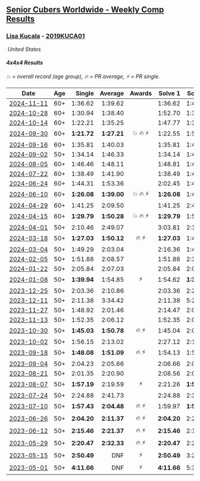 <style>table {white-space: nowrap;}</style>
<link rel="stylesheet" type="text/css" href="/scw-comp/css/flags.css" />

## [Senior Cubers Worldwide - Weekly Comp Results](/scw-comp/results/)
### [Lisa Kucala](README.md) - [2019KUCA01](https://www.worldcubeassociation.org/persons/2019KUCA01?event=444)

<i class="flag flag-US" />&nbsp;United States

#### 4x4x4 Results

<span style="white-space: nowrap;">💥 = overall record (age group)</span>, <span style="white-space: nowrap;">🔥 = PR average</span>, <span style="white-space: nowrap;">⚡ = PR single</span>.

| Date | Age | Single | Average | Awards | Solve 1 | Solve 2 | Solve 3 | Solve 4 | Solve 5 | Video |
| :--: | :--: | --: | --: | :--: | --: | --: | --: | --: | --: | :-- |
| [2024-11-11](../../results/2024-11-11/444.md) | 60+ | 1:36.62 | 1:39.62 |  | 1:36.62 | 1:45.03 | 1:37.22 | DNS | DNS | [Desktop](https://www.facebook.com/events/456459500381444/permalink/465105876183473) / [Mobile](https://m.facebook.com/events/456459500381444?view=permalink&id=465105876183473) |
| [2024-10-28](../../results/2024-10-28/444.md) | 60+ | 1:30.94 | 1:38.40 |  | 1:52.70 | 1:31.57 | 1:30.94 | DNS | DNS | [Desktop](https://www.facebook.com/events/1343692439829519/permalink/1352663635599066) / [Mobile](https://m.facebook.com/events/1343692439829519?view=permalink&id=1352663635599066) |
| [2024-10-14](../../results/2024-10-14/444.md) | 60+ | 1:22.21 | 1:35.25 |  | 1:47.77 | 1:37.23 | 1:22.21 | 1:28.71 | 1:39.82 | [Desktop](https://www.facebook.com/events/1556569994978787/permalink/1566287730673680) / [Mobile](https://m.facebook.com/events/1556569994978787?view=permalink&id=1566287730673680) |
| [2024-09-30](../../results/2024-09-30/444.md) | 60+ | **1:21.72** | **1:27.21** | 💥 🔥 ⚡ | 1:22.55 | 1:54.02 | **1:21.72** | 1:29.79 | 1:29.30 | [Desktop](https://www.facebook.com/events/1448319499191380/permalink/1458222061534457) / [Mobile](https://m.facebook.com/events/1448319499191380?view=permalink&id=1458222061534457) |
| [2024-09-16](../../results/2024-09-16/444.md) | 60+ | 1:35.81 | 1:40.03 |  | 1:35.81 | 1:46.09 | 1:38.18 | DNS | DNS | [Desktop](https://www.facebook.com/events/1169142974162460/permalink/1178250046585086) / [Mobile](https://m.facebook.com/events/1169142974162460?view=permalink&id=1178250046585086) |
| [2024-09-02](../../results/2024-09-02/444.md) | 50+ | 1:34.14 | 1:46.33 |  | 1:34.14 | 1:42.55 | 2:02.31 | DNS | DNS | [Desktop](https://www.facebook.com/events/496466003310019/permalink/504153689207917) / [Mobile](https://m.facebook.com/events/496466003310019?view=permalink&id=504153689207917) |
| [2024-08-05](../../results/2024-08-05/444.md) | 60+ | 1:46.46 | 1:48.11 |  | 1:48.81 | 1:46.46 | 1:49.05 | DNS | DNS | [Desktop](https://www.facebook.com/events/843031524469348/permalink/850990150340152) / [Mobile](https://m.facebook.com/events/843031524469348?view=permalink&id=850990150340152) |
| [2024-07-22](../../results/2024-07-22/444.md) | 60+ | 1:38.49 | 1:41.90 |  | 1:38.49 | 1:44.19 | 1:43.01 | DNS | DNS | [Desktop](https://www.facebook.com/events/785148847162745/permalink/793746452969651) / [Mobile](https://m.facebook.com/events/785148847162745?view=permalink&id=793746452969651) |
| [2024-06-24](../../results/2024-06-24/444.md) | 60+ | 1:44.31 | 1:53.36 |  | 2:02.45 | 1:44.31 | 1:53.31 | DNS | DNS | [Desktop](https://www.facebook.com/events/500485402410682/permalink/508467064945849) / [Mobile](https://m.facebook.com/events/500485402410682?view=permalink&id=508467064945849) |
| [2024-06-10](../../results/2024-06-10/444.md) | 60+ | **1:26.08** | **1:39.00** | 💥 🔥 ⚡ | **1:26.08** | 1:41.26 | 2:00.40 | 1:43.73 | 1:32.02 | [Desktop](https://www.facebook.com/events/804039971828225/permalink/812213697677519) / [Mobile](https://m.facebook.com/events/804039971828225?view=permalink&id=812213697677519) |
| [2024-04-29](../../results/2024-04-29/444.md) | 60+ | 1:41.25 | 2:09.50 |  | 1:41.25 | 2:43.57 | 2:03.69 | DNS | DNS | [Desktop](https://www.facebook.com/events/457727373442774/permalink/466770315871813) / [Mobile](https://m.facebook.com/events/457727373442774?view=permalink&id=466770315871813) |
| [2024-04-15](../../results/2024-04-15/444.md) | 60+ | **1:29.79** | **1:50.28** | 💥 🔥 ⚡ | **1:29.79** | 1:50.95 | 1:51.18 | 2:24.57 | 1:48.70 | [Desktop](https://www.facebook.com/events/824973009507415/permalink/831129975558385) / [Mobile](https://m.facebook.com/events/824973009507415?view=permalink&id=831129975558385) |
| [2024-04-01](../../results/2024-04-01/444.md) | 50+ | 2:10.46 | 2:49.07 |  | 3:03.81 | 2:10.46 | 3:12.95 | DNS | DNS | [Desktop](https://www.facebook.com/events/3767623586842150/permalink/3776945385909970) / [Mobile](https://m.facebook.com/events/3767623586842150?view=permalink&id=3776945385909970) |
| [2024-03-18](../../results/2024-03-18/444.md) | 50+ | **1:27.03** | **1:50.12** | 🔥 ⚡ | **1:27.03** | 1:49.17 | 1:44.09 | 1:57.09 | 2:14.12 | [Desktop](https://www.facebook.com/events/386186517521787/permalink/394273813379724) / [Mobile](https://m.facebook.com/events/386186517521787?view=permalink&id=394273813379724) |
| [2024-03-04](../../results/2024-03-04/444.md) | 50+ | 1:49.29 | 2:03.04 |  | 2:16.36 | 1:49.29 | 2:03.47 | DNS | DNS | [Desktop](https://www.facebook.com/events/3564311457163699/permalink/3571275443133967) / [Mobile](https://m.facebook.com/events/3564311457163699?view=permalink&id=3571275443133967) |
| [2024-02-05](../../results/2024-02-05/444.md) | 50+ | 1:51.88 | 2:08.57 |  | 1:51.88 | 2:34.24 | 1:59.59 | DNS | DNS | [Desktop](https://www.facebook.com/events/402593568902224/permalink/410864801408434) / [Mobile](https://m.facebook.com/events/402593568902224?view=permalink&id=410864801408434) |
| [2024-01-22](../../results/2024-01-22/444.md) | 50+ | 2:05.84 | 2:07.03 |  | 2:05.84 | 2:08.93 | 2:06.31 | DNS | DNS | [Desktop](https://www.facebook.com/events/395750252948744/permalink/403449025512200) / [Mobile](https://m.facebook.com/events/395750252948744?view=permalink&id=403449025512200) |
| [2024-01-08](../../results/2024-01-08/444.md) | 50+ | **1:39.94** | 1:54.85 | ⚡ | 1:54.62 | **1:39.94** | 2:09.99 | DNS | DNS | [Desktop](https://www.facebook.com/events/1414013359524928/permalink/1418080362451561) / [Mobile](https://m.facebook.com/events/1414013359524928?view=permalink&id=1418080362451561) |
| [2023-12-25](../../results/2023-12-25/444.md) | 50+ | 2:03.36 | 2:10.86 |  | 2:03.36 | 2:20.28 | 2:08.93 | DNS | DNS | [Desktop](https://www.facebook.com/events/349610014457902/permalink/357673293651574) / [Mobile](https://m.facebook.com/events/349610014457902?view=permalink&id=357673293651574) |
| [2023-12-11](../../results/2023-12-11/444.md) | 50+ | 2:11.38 | 3:34.42 |  | 2:11.38 | 5:24.54 | 3:07.35 | DNS | DNS | [Desktop](https://www.facebook.com/events/101679999707522/permalink/107004462508409) / [Mobile](https://m.facebook.com/events/101679999707522?view=permalink&id=107004462508409) |
| [2023-11-27](../../results/2023-11-27/444.md) | 50+ | 1:48.92 | 2:01.46 |  | 2:14.47 | 2:00.99 | 1:48.92 | DNS | DNS | [Desktop](https://www.facebook.com/events/305565215720258/permalink/311708258439287) / [Mobile](https://m.facebook.com/events/305565215720258?view=permalink&id=311708258439287) |
| [2023-11-13](../../results/2023-11-13/444.md) | 50+ | 1:52.35 | 2:06.12 |  | 1:52.35 | 2:03.80 | 2:22.20 | DNS | DNS | [Desktop](https://www.facebook.com/events/1374628593479428/permalink/1381743319434622) / [Mobile](https://m.facebook.com/events/1374628593479428?view=permalink&id=1381743319434622) |
| [2023-10-30](../../results/2023-10-30/444.md) | 50+ | **1:45.03** | **1:50.78** | 🔥 ⚡ | 1:45.04 | 2:02.28 | **1:45.03** | DNS | DNS | [Desktop](https://www.facebook.com/events/366558396032988/permalink/373913071964187) / [Mobile](https://m.facebook.com/events/366558396032988?view=permalink&id=373913071964187) |
| [2023-10-02](../../results/2023-10-02/444.md) | 50+ | 1:56.15 | 2:13.02 |  | 2:27.12 | 2:15.78 | 1:56.15 | DNS | DNS | [Desktop](https://www.facebook.com/events/370105888672980/permalink/376577171359185) / [Mobile](https://m.facebook.com/events/370105888672980?view=permalink&id=376577171359185) |
| [2023-09-18](../../results/2023-09-18/444.md) | 50+ | **1:48.08** | **1:51.09** | 🔥 ⚡ | 1:54.13 | 1:51.05 | **1:48.08** | DNS | DNS | [Desktop](https://www.facebook.com/events/3507561106126011/permalink/3514953262053462) / [Mobile](https://m.facebook.com/events/3507561106126011?view=permalink&id=3514953262053462) |
| [2023-09-04](../../results/2023-09-04/444.md) | 50+ | 2:04.23 | 2:05.66 |  | 2:06.66 | 2:04.23 | 2:06.10 | DNS | DNS | [Desktop](https://www.facebook.com/events/2764998176984627/permalink/2775159232635188) / [Mobile](https://m.facebook.com/events/2764998176984627?view=permalink&id=2775159232635188) |
| [2023-08-21](../../results/2023-08-21/444.md) | 50+ | 2:01.35 | 2:20.90 |  | 2:08.56 | 2:01.35 | 2:52.80 | DNS | DNS | [Desktop](https://www.facebook.com/events/605466225085334/permalink/611205791178044) / [Mobile](https://m.facebook.com/events/605466225085334?view=permalink&id=611205791178044) |
| [2023-08-07](../../results/2023-08-07/444.md) | 50+ | **1:57.19** | 2:19.59 | ⚡ | 2:21.26 | **1:57.19** | 2:40.33 | DNS | DNS | [Desktop](https://www.facebook.com/events/310216218066087/permalink/312143701206672) / [Mobile](https://m.facebook.com/events/310216218066087?view=permalink&id=312143701206672) |
| [2023-07-24](../../results/2023-07-24/444.md) | 50+ | 2:24.88 | 2:41.73 |  | 2:24.88 | 2:34.36 | 3:05.96 | DNS | DNS | [Desktop](https://www.facebook.com/events/3448294872104342/permalink/3456393231294506) / [Mobile](https://m.facebook.com/events/3448294872104342?view=permalink&id=3456393231294506) |
| [2023-07-10](../../results/2023-07-10/444.md) | 50+ | **1:57.43** | **2:04.48** | 🔥 ⚡ | 1:59.97 | **1:57.43** | 2:16.05 | DNS | DNS | [Desktop](https://www.facebook.com/events/972057793917824/permalink/977376403385963) / [Mobile](https://m.facebook.com/events/972057793917824?view=permalink&id=977376403385963) |
| [2023-06-26](../../results/2023-06-26/444.md) | 50+ | **2:04.20** | **2:11.37** | 🔥 ⚡ | **2:04.20** | 2:24.07 | 2:05.83 | DNS | DNS | [Desktop](https://www.facebook.com/events/1935666300144840/permalink/1942232592821544) / [Mobile](https://m.facebook.com/events/1935666300144840?view=permalink&id=1942232592821544) |
| [2023-06-12](../../results/2023-06-12/444.md) | 50+ | **2:15.46** | **2:21.37** | 🔥 ⚡ | **2:15.46** | 2:18.34 | 2:30.31 | DNS | DNS | [Desktop](https://www.facebook.com/events/575948201291091/permalink/581007904118454) / [Mobile](https://m.facebook.com/events/575948201291091?view=permalink&id=581007904118454) |
| [2023-05-29](../../results/2023-05-29/444.md) | 50+ | **2:20.47** | **2:32.33** | 🔥 ⚡ | **2:20.47** | 2:23.36 | 2:53.17 | DNS | DNS | [Desktop](https://www.facebook.com/events/769039921377061/permalink/774605720820481) / [Mobile](https://m.facebook.com/events/769039921377061?view=permalink&id=774605720820481) |
| [2023-05-15](../../results/2023-05-15/444.md) | 50+ | **2:50.49** | DNF | ⚡ | **2:50.49** | 3:24.36 | DNS | DNS | DNS | [Desktop](https://www.facebook.com/events/201773726045437/permalink/208493418706801) / [Mobile](https://m.facebook.com/events/201773726045437?view=permalink&id=208493418706801) |
| [2023-05-01](../../results/2023-05-01/444.md) | 50+ | **4:11.66** | DNF | ⚡ | **4:11.66** | 5:37.82 | DNS | DNS | DNS | [Desktop](https://www.facebook.com/events/1554845911676556/permalink/1560851531075994) / [Mobile](https://m.facebook.com/events/1554845911676556?view=permalink&id=1560851531075994) |


<!-- Global site tag (gtag.js) - Google Analytics -->
<script async src="https://www.googletagmanager.com/gtag/js?id=UA-86348435-3"></script>
<script>window.dataLayer = window.dataLayer || []; function gtag() {dataLayer.push(arguments);} gtag('js', new Date()); gtag('config', 'UA-86348435-3');</script>
